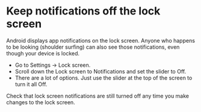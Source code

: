 # Keep notifications off the lock screen

Android displays app notifications on the lock screen. Anyone who happens to be looking (shoulder surfing) can also 
see those notifications, even though your device is locked.

* Go to Settings -> Lock screen.
* Scroll down the Lock screen to Notifications and set the slider to Off.
* There are a lot of options. Just use the slider at the top of the screen to turn it all Off.

Check that lock screen notifications are still turned off any time you make changes to the lock screen.